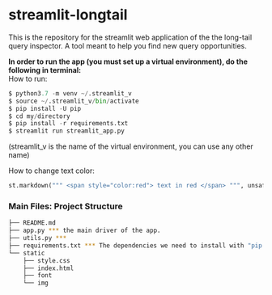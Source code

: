 # streamlit-longtail  
This is the repository for the streamlit web application of the the long-tail query inspector. A tool meant to help you find new query opportunities.  

**In order to run the app (you must set up a virtual environment), do the following in terminal:**  
How to run:
```python
$ python3.7 -m venv ~/.streamlit_v
$ source ~/.streamlit_v/bin/activate
$ pip install -U pip
$ cd my/directory
$ pip install -r requirements.txt
$ streamlit run streamlit_app.py
```
(streamlit_v is the name of the virtual environment, you can use any other name)

How to change text color:
```python
st.markdown(""" <span style="color:red"> text in red </span> """, unsafe_allow_html=True)
```

### Main Files: Project Structure

  ```sh
  ├── README.md
  ├── app.py *** the main driver of the app. 
  ├── utils.py ***
  ├── requirements.txt *** The dependencies we need to install with "pip install -r requirements.txt"
  └── static
      ├── style.css 
      ├── index.html
      ├── font
      └── img
  ```
    
